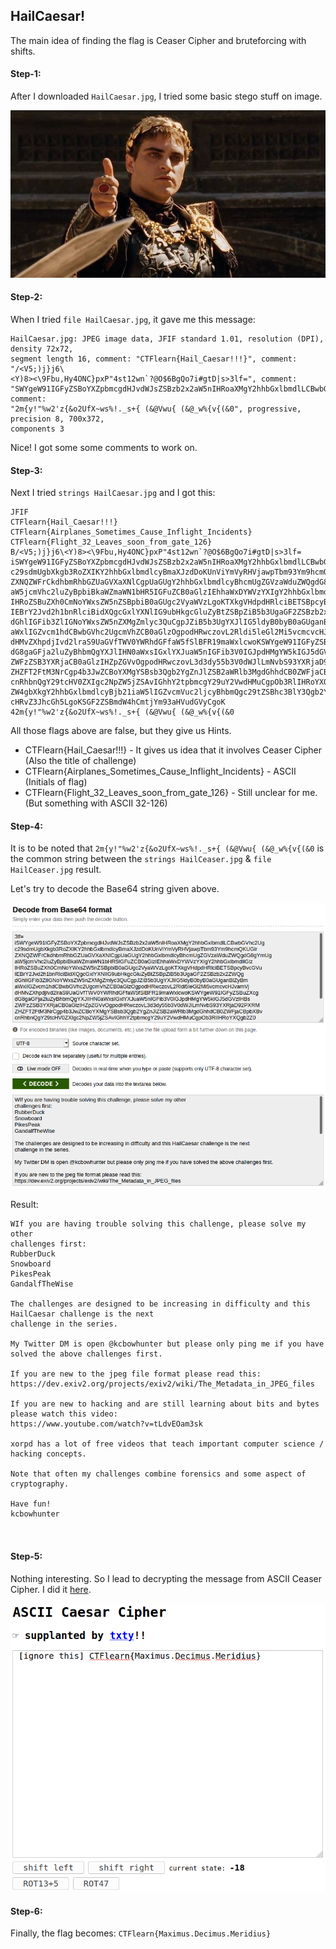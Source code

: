 ## HailCaesar!
The main idea of finding the flag is Ceaser Cipher and bruteforcing with shifts.

#### Step-1:
After I downloaded `HailCaesar.jpg`, I tried some basic stego stuff on image.

<img src="HailCaesar.jpg">

#### Step-2:
When I tried `file HailCaesar.jpg`, it gave me this message:

```
HailCaesar.jpg: JPEG image data, JFIF standard 1.01, resolution (DPI), density 72x72,
segment length 16, comment: "CTFlearn{Hail_Caesar!!!}", comment: "/<V5;)j}j6\
<Y)8><\9Fbu,Hy4ONC}pxP"4st12wn`?@O$6BgQo7i#gtD|s>3lf=", comment: "SWYgeW91IGFyZSBoYXZpbmcgdHJvdWJsZSBzb2x2aW5nIHRoaXMgY2hhbGxlbmdlLCBwbGVhc2Ug", comment:
"2m{y!"%w2'z{&o2UfX~ws%!._s+{ (&@Vwu{ (&@_w%{v{(&0", progressive, precision 8, 700x372, 
components 3
```
Nice! I got some some comments to work on.

#### Step-3:
Next I tried `strings HailCaesar.jpg` and I got this:

```
JFIF
CTFlearn{Hail_Caesar!!!}
CTFlearn{Airplanes_Sometimes_Cause_Inflight_Incidents}
CTFlearn{Flight_32_Leaves_soon_from_gate_126}
B/<V5;)j}j6\<Y)8><\9Fbu,Hy4ONC}pxP"4st12wn`?@O$6BgQo7i#gtD|s>3lf=
iSWYgeW91IGFyZSBoYXZpbmcgdHJvdWJsZSBzb2x2aW5nIHRoaXMgY2hhbGxlbmdlLCBwbGVhc2Ug
c29sdmUgbXkgb3RoZXIKY2hhbGxlbmdlcyBmaXJzdDoKUnViYmVyRHVjawpTbm93Ym9hcmQKUGlr
ZXNQZWFrCkdhbmRhbGZUaGVXaXNlCgpUaGUgY2hhbGxlbmdlcyBhcmUgZGVzaWduZWQgdG8gYmUg
aW5jcmVhc2luZyBpbiBkaWZmaWN1bHR5IGFuZCB0aGlzIEhhaWxDYWVzYXIgY2hhbGxlbmdlIGlz
IHRoZSBuZXh0CmNoYWxsZW5nZSBpbiB0aGUgc2VyaWVzLgoKTXkgVHdpdHRlciBETSBpcyBvcGVu
IEBrY2Jvd2h1bnRlciBidXQgcGxlYXNlIG9ubHkgcGluZyBtZSBpZiB5b3UgaGF2ZSBzb2x2ZWQg
dGhlIGFib3ZlIGNoYWxsZW5nZXMgZmlyc3QuCgpJZiB5b3UgYXJlIG5ldyB0byB0aGUganBlZyBm
aWxlIGZvcm1hdCBwbGVhc2UgcmVhZCB0aGlzOgpodHRwczovL2Rldi5leGl2Mi5vcmcvcHJvamVj
dHMvZXhpdjIvd2lraS9UaGVfTWV0YWRhdGFfaW5fSlBFR19maWxlcwoKSWYgeW91IGFyZSBuZXcg
dG8gaGFja2luZyBhbmQgYXJlIHN0aWxsIGxlYXJuaW5nIGFib3V0IGJpdHMgYW5kIGJ5dGVzIHBs
ZWFzZSB3YXRjaCB0aGlzIHZpZGVvOgpodHRwczovL3d3dy55b3V0dWJlLmNvbS93YXRjaD92PXRM
ZHZFT2FtM3NrCgp4b3JwZCBoYXMgYSBsb3Qgb2YgZnJlZSB2aWRlb3MgdGhhdCB0ZWFjaCBpbXBv
cnRhbnQgY29tcHV0ZXIgc2NpZW5jZSAvIGhhY2tpbmcgY29uY2VwdHMuCgpOb3RlIHRoYXQgb2Z0
ZW4gbXkgY2hhbGxlbmdlcyBjb21iaW5lIGZvcmVuc2ljcyBhbmQgc29tZSBhc3BlY3Qgb2YgY3J5
cHRvZ3JhcGh5LgoKSGF2ZSBmdW4hCmtjYm93aHVudGVyCgoK
42m{y!"%w2'z{&o2UfX~ws%!._s+{ (&@Vwu{ (&@_w%{v{(&0
```
All those flags above are false, but they give us Hints. 
- CTFlearn{Hail_Caesar!!!} - It gives us idea that it involves Ceaser Cipher (Also the title of challenge)
- CTFlearn{Airplanes_Sometimes_Cause_Inflight_Incidents} - ASCII (Initials of flag)
- CTFlearn{Flight_32_Leaves_soon_from_gate_126} - Still unclear for me. (But something with ASCII 32-126)

#### Step-4:
It is to be noted that `2m{y!"%w2'z{&o2UfX~ws%!._s+{ (&@Vwu{ (&@_w%{v{(&0` is the common string between the `strings HailCeaser.jpg` & `file HailCeaser.jpg` result.

Let's try to decode the Base64 string given above.

<img src="Base64.png">

Result:
```
WIf you are having trouble solving this challenge, please solve my other
challenges first:
RubberDuck
Snowboard
PikesPeak
GandalfTheWise

The challenges are designed to be increasing in difficulty and this HailCaesar challenge is the next
challenge in the series.

My Twitter DM is open @kcbowhunter but please only ping me if you have solved the above challenges first.

If you are new to the jpeg file format please read this:
https://dev.exiv2.org/projects/exiv2/wiki/The_Metadata_in_JPEG_files

If you are new to hacking and are still learning about bits and bytes please watch this video:
https://www.youtube.com/watch?v=tLdvEOam3sk

xorpd has a lot of free videos that teach important computer science / hacking concepts.

Note that often my challenges combine forensics and some aspect of cryptography.

Have fun!
kcbowhunter



```

#### Step-5:
Nothing interesting. So I lead to decrypting the message from ASCII Ceaser Cipher. I did it [here](https://sltls.org/shift).

<img src="Flag.png">

#### Step-6:
Finally, the flag becomes: 
`CTFlearn{Maximus.Decimus.Meridius}`